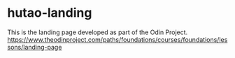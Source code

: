 # hutao-landing

This is the landing page developed as part of the Odin Project.
https://www.theodinproject.com/paths/foundations/courses/foundations/lessons/landing-page